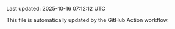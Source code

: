 Last updated: 2025-10-16 07:12:12 UTC

This file is automatically updated by the GitHub Action workflow.
